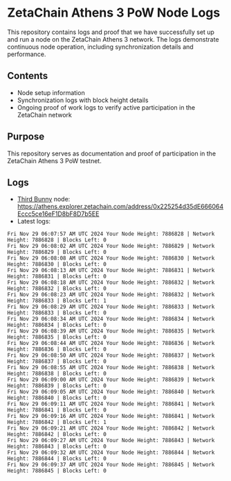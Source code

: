 # ZetaChain Athens 3 PoW Node Logs
This repository contains logs and proof that we have successfully set up and run a node on the ZetaChain Athens 3 network. The logs demonstrate continuous node operation, including synchronization details and performance.

## Contents
- Node setup information
- Synchronization logs with block height details
- Ongoing proof of work logs to verify active participation in the ZetaChain network

## Purpose
This repository serves as documentation and proof of participation in the ZetaChain Athens 3 PoW testnet.

## Logs

- [Third Bunny](https://thirdbunny.xyz/) node: https://athens.explorer.zetachain.com/address/0x225254d35dE666064Eccc5ce16eF1D8bF8D7b5EE
- Latest logs:
```
Fri Nov 29 06:07:57 AM UTC 2024 Your Node Height: 7886828 | Network Height: 7886828 | Blocks Left: 0
Fri Nov 29 06:08:02 AM UTC 2024 Your Node Height: 7886829 | Network Height: 7886829 | Blocks Left: 0
Fri Nov 29 06:08:08 AM UTC 2024 Your Node Height: 7886830 | Network Height: 7886830 | Blocks Left: 0
Fri Nov 29 06:08:13 AM UTC 2024 Your Node Height: 7886831 | Network Height: 7886831 | Blocks Left: 0
Fri Nov 29 06:08:18 AM UTC 2024 Your Node Height: 7886832 | Network Height: 7886832 | Blocks Left: 0
Fri Nov 29 06:08:23 AM UTC 2024 Your Node Height: 7886832 | Network Height: 7886833 | Blocks Left: 1
Fri Nov 29 06:08:29 AM UTC 2024 Your Node Height: 7886833 | Network Height: 7886833 | Blocks Left: 0
Fri Nov 29 06:08:34 AM UTC 2024 Your Node Height: 7886834 | Network Height: 7886834 | Blocks Left: 0
Fri Nov 29 06:08:39 AM UTC 2024 Your Node Height: 7886835 | Network Height: 7886835 | Blocks Left: 0
Fri Nov 29 06:08:44 AM UTC 2024 Your Node Height: 7886836 | Network Height: 7886836 | Blocks Left: 0
Fri Nov 29 06:08:50 AM UTC 2024 Your Node Height: 7886837 | Network Height: 7886837 | Blocks Left: 0
Fri Nov 29 06:08:55 AM UTC 2024 Your Node Height: 7886838 | Network Height: 7886838 | Blocks Left: 0
Fri Nov 29 06:09:00 AM UTC 2024 Your Node Height: 7886839 | Network Height: 7886839 | Blocks Left: 0
Fri Nov 29 06:09:05 AM UTC 2024 Your Node Height: 7886840 | Network Height: 7886840 | Blocks Left: 0
Fri Nov 29 06:09:11 AM UTC 2024 Your Node Height: 7886841 | Network Height: 7886841 | Blocks Left: 0
Fri Nov 29 06:09:16 AM UTC 2024 Your Node Height: 7886841 | Network Height: 7886842 | Blocks Left: 1
Fri Nov 29 06:09:21 AM UTC 2024 Your Node Height: 7886842 | Network Height: 7886842 | Blocks Left: 0
Fri Nov 29 06:09:27 AM UTC 2024 Your Node Height: 7886843 | Network Height: 7886843 | Blocks Left: 0
Fri Nov 29 06:09:32 AM UTC 2024 Your Node Height: 7886844 | Network Height: 7886844 | Blocks Left: 0
Fri Nov 29 06:09:37 AM UTC 2024 Your Node Height: 7886845 | Network Height: 7886845 | Blocks Left: 0
```
